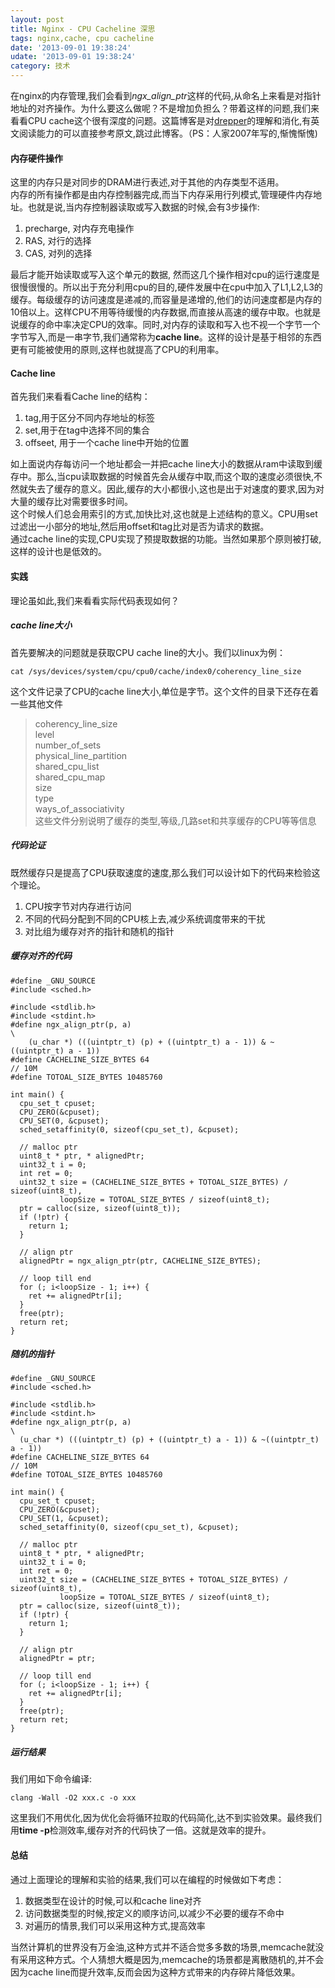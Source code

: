 ```yaml
---
layout: post
title: Nginx - CPU Cacheline 深思
tags: nginx,cache, cpu cacheline
date: '2013-09-01 19:38:24'
udate: '2013-09-01 19:38:24'
category: 技术
---
```

  
[cpucachearticle]: http://www.akkadia.org/drepper/cpumemory.pdf "原作"

在nginx的内存管理,我们会看到*ngx_align_ptr*这样的代码,从命名上来看是对指针地址的对齐操作。为什么要这么做呢？不是增加负担么？带着这样的问题,我们来看看CPU cache这个很有深度的问题。这篇博客是对[drepper][cpucachearticle]的理解和消化,有英文阅读能力的可以直接参考原文,跳过此博客。（PS：人家2007年写的,惭愧惭愧)
  
#### 内存硬件操作
这里的内存只是对同步的DRAM进行表述,对于其他的内存类型不适用。  
内存的所有操作都是由内存控制器完成,而当下内存采用行列模式,管理硬件内存地址。也就是说,当内存控制器读取或写入数据的时候,会有3步操作:    
1. precharge, 对内存充电操作  
2. RAS, 对行的选择  
3. CAS, 对列的选择   
  
最后才能开始读取或写入这个单元的数据, 然而这几个操作相对cpu的运行速度是很慢很慢的。所以出于充分利用cpu的目的,硬件发展中在cpu中加入了L1,L2,L3的缓存。每级缓存的访问速度是递减的,而容量是递增的,他们的访问速度都是内存的10倍以上。这样CPU不用等待缓慢的内存数据,而直接从高速的缓存中取。也就是说缓存的命中率决定CPU的效率。同时,对内存的读取和写入也不视一个字节一个字节写入,而是一串字节,我们通常称为**cache line**。这样的设计是基于相邻的东西更有可能被使用的原则,这样也就提高了CPU的利用率。  
  
#### Cache line  
首先我们来看看Cache line的结构：  
1. tag,用于区分不同内存地址的标签  
2. set,用于在tag中选择不同的集合  
3. offseet, 用于一个cache line中开始的位置  
  
如上面说内存每访问一个地址都会一并把cache line大小的数据从ram中读取到缓存中。那么,当cpu读取数据的时候首先会从缓存中取,而这个取的速度必须很快,不然就失去了缓存的意义。因此,缓存的大小都很小,这也是出于对速度的要求,因为对大量的缓存比对需要很多时间。  
这个时候人们总会用索引的方式,加快比对,这也就是上述结构的意义。CPU用set过滤出一小部分的地址,然后用offset和tag比对是否为请求的数据。  
通过cache line的实现,CPU实现了预提取数据的功能。当然如果那个原则被打破,这样的设计也是低效的。
  
#### 实践  
理论虽如此,我们来看看实际代码表现如何？  
##### cache line大小  
首先要解决的问题就是获取CPU cache line的大小。我们以linux为例：    

    cat /sys/devices/system/cpu/cpu0/cache/index0/coherency_line_size   

这个文件记录了CPU的cache line大小,单位是字节。这个文件的目录下还存在着一些其他文件  
> coherency_line_size  
> level  
> number_of_sets  
> physical_line_partition  
> shared_cpu_list  
> shared_cpu_map  
> size  
> type  
> ways_of_associativity  
这些文件分别说明了缓存的类型,等级,几路set和共享缓存的CPU等等信息
  
##### 代码论证  
既然缓存只是提高了CPU获取速度的速度,那么我们可以设计如下的代码来检验这个理论。  
1. CPU按字节对内存进行访问  
2. 不同的代码分配到不同的CPU核上去,减少系统调度带来的干扰   
3. 对比组为缓存对齐的指针和随机的指针  
  
##### 缓存对齐的代码  

    #define _GNU_SOURCE
    #include <sched.h>

    #include <stdlib.h>
    #include <stdint.h>
    #define ngx_align_ptr(p, a)                                                   \
        (u_char *) (((uintptr_t) (p) + ((uintptr_t) a - 1)) & ~((uintptr_t) a - 1))
    #define CACHELINE_SIZE_BYTES 64
    // 10M
    #define TOTOAL_SIZE_BYTES 10485760

    int main() {
      cpu_set_t cpuset;
      CPU_ZERO(&cpuset);
      CPU_SET(0, &cpuset);
      sched_setaffinity(0, sizeof(cpu_set_t), &cpuset);

      // malloc ptr
      uint8_t * ptr, * alignedPtr;
      uint32_t i = 0;
      int ret = 0;
      uint32_t size = (CACHELINE_SIZE_BYTES + TOTOAL_SIZE_BYTES) / sizeof(uint8_t),
               loopSize = TOTOAL_SIZE_BYTES / sizeof(uint8_t);
      ptr = calloc(size, sizeof(uint8_t));
      if (!ptr) {
        return 1;
      }

      // align ptr
      alignedPtr = ngx_align_ptr(ptr, CACHELINE_SIZE_BYTES);

      // loop till end
      for (; i<loopSize - 1; i++) {
        ret += alignedPtr[i];
      }
      free(ptr);
      return ret;
    }
  
  
##### 随机的指针  

    #define _GNU_SOURCE
    #include <sched.h>

    #include <stdlib.h>
    #include <stdint.h>
    #define ngx_align_ptr(p, a)                                                   \
      (u_char *) (((uintptr_t) (p) + ((uintptr_t) a - 1)) & ~((uintptr_t) a - 1))
    #define CACHELINE_SIZE_BYTES 64
    // 10M
    #define TOTOAL_SIZE_BYTES 10485760

    int main() {
      cpu_set_t cpuset;
      CPU_ZERO(&cpuset);
      CPU_SET(1, &cpuset);
      sched_setaffinity(0, sizeof(cpu_set_t), &cpuset);

      // malloc ptr
      uint8_t * ptr, * alignedPtr;
      uint32_t i = 0;
      int ret = 0;
      uint32_t size = (CACHELINE_SIZE_BYTES + TOTOAL_SIZE_BYTES) / sizeof(uint8_t),
               loopSize = TOTOAL_SIZE_BYTES / sizeof(uint8_t);
      ptr = calloc(size, sizeof(uint8_t));
      if (!ptr) {
        return 1;
      }

      // align ptr
      alignedPtr = ptr;

      // loop till end
      for (; i<loopSize - 1; i++) {
        ret += alignedPtr[i];
      }
      free(ptr);
      return ret;
    }
  
##### 运行结果  
我们用如下命令编译:  

    clang -Wall -O2 xxx.c -o xxx

这里我们不用优化,因为优化会将循环拉取的代码简化,达不到实验效果。最终我们用**time -p**检测效率,缓存对齐的代码快了一倍。这就是效率的提升。  
  
#### 总结  
通过上面理论的理解和实验的结果,我们可以在编程的时候做如下考虑：  
1. 数据类型在设计的时候,可以和cache line对齐  
2. 访问数据类型的时候,按定义的顺序访问,以减少不必要的缓存不命中  
3. 对遍历的情景,我们可以采用这种方式,提高效率  
  
当然计算机的世界没有万金油,这种方式并不适合觉多多数的场景,memcache就没有采用这种方式。个人猜想大概是因为,memcache的场景都是离散随机的,并不会因为cache line而提升效率,反而会因为这种方式带来的内存碎片降低效果。  
